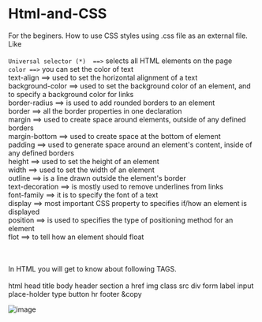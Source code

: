 # Html-and-CSS

For the beginers.
How to use CSS styles using .css file as an external file. <br>
Like <br>
<br> ``` Universal selector (*)  ==> ``` selects all HTML elements on the page
<br> ``` color ==> ``` you can set the color of text
<br> text-align ==> used to set the horizontal alignment of a text
<br> background-color ==> used to set the background color of an element, and to specify a background color for links
<br> border-radius ==>  is used to add rounded borders to an element
<br> border ==> all the border properties in one declaration
<br> margin ==> used to create space around elements, outside of any defined borders
<br> margin-bottom ==> used to create space at the bottom of element
<br> padding ==> used to generate space around an element's content, inside of any defined borders
<br> height  ==>  used to set the height of an element
<br> width  ==> used to set the width of an element
<br> outline  ==> is a line drawn outside the element's border
<br> text-decoration  ==> is mostly used to remove underlines from links
<br> font-family  ==> it is to specify the font of a text
<br> display  ==> most important CSS property to specifies if/how an element is displayed
<br> position  ==> is used to specifies the type of positioning method for an element
<br> flot ==> to tell how an element should float

<br><br>
In HTML you will get to know about following TAGS.<br><br>
html
head
title
body
header
section
a
href
img
class
src
div
form
label
input
place-holder
type
button
hr
footer
&copy





![image](https://user-images.githubusercontent.com/54939657/113006529-15fc2c00-9193-11eb-85de-3ceb1f15c412.png)


